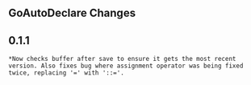 GoAutoDeclare Changes
----------------

## 0.1.1
    *Now checks buffer after save to ensure it gets the most recent version. Also fixes bug where assignment operator was being fixed twice, replacing '=' with '::='.